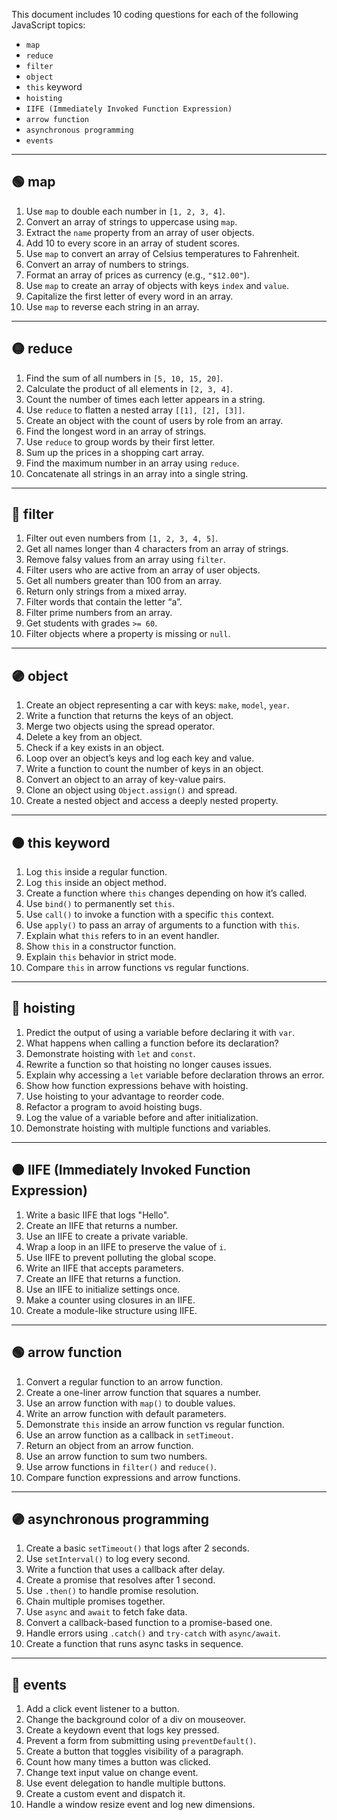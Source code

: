 This document includes 10 coding questions for each of the following JavaScript topics:

- `map`
- `reduce`
- `filter`
- `object`
- `this` keyword
- `hoisting`
- `IIFE (Immediately Invoked Function Expression)`
- `arrow function`
- `asynchronous programming`
- `events`

---

## 🟢 map

1. Use `map` to double each number in `[1, 2, 3, 4]`.
2. Convert an array of strings to uppercase using `map`.
3. Extract the `name` property from an array of user objects.
4. Add 10 to every score in an array of student scores.
5. Use `map` to convert an array of Celsius temperatures to Fahrenheit.
6. Convert an array of numbers to strings.
7. Format an array of prices as currency (e.g., `"$12.00"`).
8. Use `map` to create an array of objects with keys `index` and `value`.
9. Capitalize the first letter of every word in an array.
10. Use `map` to reverse each string in an array.

---

## 🟡 reduce

1. Find the sum of all numbers in `[5, 10, 15, 20]`.
2. Calculate the product of all elements in `[2, 3, 4]`.
3. Count the number of times each letter appears in a string.
4. Use `reduce` to flatten a nested array `[[1], [2], [3]]`.
5. Create an object with the count of users by role from an array.
6. Find the longest word in an array of strings.
7. Use `reduce` to group words by their first letter.
8. Sum up the prices in a shopping cart array.
9. Find the maximum number in an array using `reduce`.
10. Concatenate all strings in an array into a single string.

---

## 🔵 filter

1. Filter out even numbers from `[1, 2, 3, 4, 5]`.
2. Get all names longer than 4 characters from an array of strings.
3. Remove falsy values from an array using `filter`.
4. Filter users who are active from an array of user objects.
5. Get all numbers greater than 100 from an array.
6. Return only strings from a mixed array.
7. Filter words that contain the letter “a”.
8. Filter prime numbers from an array.
9. Get students with grades `>= 60`.
10. Filter objects where a property is missing or `null`.

---

## 🟣 object

1. Create an object representing a car with keys: `make`, `model`, `year`.
2. Write a function that returns the keys of an object.
3. Merge two objects using the spread operator.
4. Delete a key from an object.
5. Check if a key exists in an object.
6. Loop over an object’s keys and log each key and value.
7. Write a function to count the number of keys in an object.
8. Convert an object to an array of key-value pairs.
9. Clone an object using `Object.assign()` and spread.
10. Create a nested object and access a deeply nested property.

---

## 🟠 this keyword

1. Log `this` inside a regular function.
2. Log `this` inside an object method.
3. Create a function where `this` changes depending on how it’s called.
4. Use `bind()` to permanently set `this`.
5. Use `call()` to invoke a function with a specific `this` context.
6. Use `apply()` to pass an array of arguments to a function with `this`.
7. Explain what `this` refers to in an event handler.
8. Show `this` in a constructor function.
9. Explain `this` behavior in strict mode.
10. Compare `this` in arrow functions vs regular functions.

---

## 🔴 hoisting

1. Predict the output of using a variable before declaring it with `var`.
2. What happens when calling a function before its declaration?
3. Demonstrate hoisting with `let` and `const`.
4. Rewrite a function so that hoisting no longer causes issues.
5. Explain why accessing a `let` variable before declaration throws an error.
6. Show how function expressions behave with hoisting.
7. Use hoisting to your advantage to reorder code.
8. Refactor a program to avoid hoisting bugs.
9. Log the value of a variable before and after initialization.
10. Demonstrate hoisting with multiple functions and variables.

---

## 🟤 IIFE (Immediately Invoked Function Expression)

1. Write a basic IIFE that logs "Hello".
2. Create an IIFE that returns a number.
3. Use an IIFE to create a private variable.
4. Wrap a loop in an IIFE to preserve the value of `i`.
5. Use IIFE to prevent polluting the global scope.
6. Write an IIFE that accepts parameters.
7. Create an IIFE that returns a function.
8. Use an IIFE to initialize settings once.
9. Make a counter using closures in an IIFE.
10. Create a module-like structure using IIFE.

---

## 🟢 arrow function

1. Convert a regular function to an arrow function.
2. Create a one-liner arrow function that squares a number.
3. Use an arrow function with `map()` to double values.
4. Write an arrow function with default parameters.
5. Demonstrate `this` inside an arrow function vs regular function.
6. Use an arrow function as a callback in `setTimeout`.
7. Return an object from an arrow function.
8. Use an arrow function to sum two numbers.
9. Use arrow functions in `filter()` and `reduce()`.
10. Compare function expressions and arrow functions.

---

## 🟣 asynchronous programming

1. Create a basic `setTimeout()` that logs after 2 seconds.
2. Use `setInterval()` to log every second.
3. Write a function that uses a callback after delay.
4. Create a promise that resolves after 1 second.
5. Use `.then()` to handle promise resolution.
6. Chain multiple promises together.
7. Use `async` and `await` to fetch fake data.
8. Convert a callback-based function to a promise-based one.
9. Handle errors using `.catch()` and `try-catch` with `async/await`.
10. Create a function that runs async tasks in sequence.

---

## 🔵 events

1. Add a click event listener to a button.
2. Change the background color of a div on mouseover.
3. Create a keydown event that logs key pressed.
4. Prevent a form from submitting using `preventDefault()`.
5. Create a button that toggles visibility of a paragraph.
6. Count how many times a button was clicked.
7. Change text input value on change event.
8. Use event delegation to handle multiple buttons.
9. Create a custom event and dispatch it.
10. Handle a window resize event and log new dimensions.
